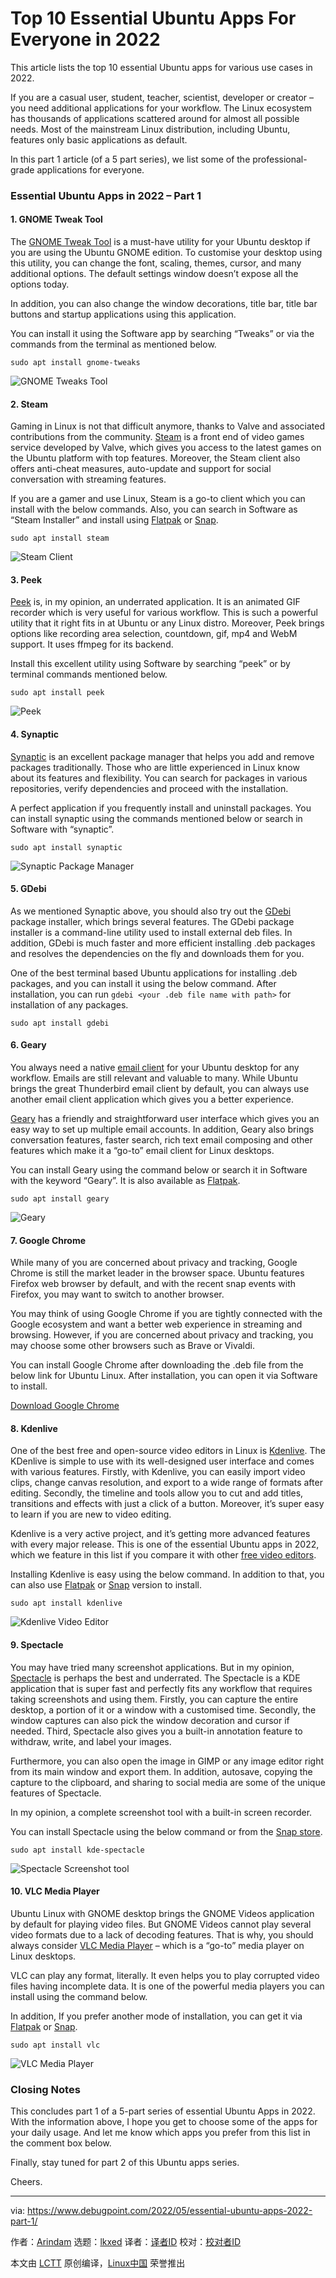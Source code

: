 [#]: subject: "Top 10 Essential Ubuntu Apps For Everyone in 2022"
[#]: via: "https://www.debugpoint.com/2022/05/essential-ubuntu-apps-2022-part-1/"
[#]: author: "Arindam https://www.debugpoint.com/author/admin1/"
[#]: collector: "lkxed"
[#]: translator: " "
[#]: reviewer: " "
[#]: publisher: " "
[#]: url: " "

Top 10 Essential Ubuntu Apps For Everyone in 2022
======
This article lists the top 10 essential Ubuntu apps for various use cases in 2022.

If you are a casual user, student, teacher, scientist, developer or creator – you need additional applications for your workflow. The Linux ecosystem has thousands of applications scattered around for almost all possible needs. Most of the mainstream Linux distribution, including Ubuntu, features only basic applications as default.

In this part 1 article (of a 5 part series), we list some of the professional-grade applications for everyone.

### Essential Ubuntu Apps in 2022 – Part 1

#### 1. GNOME Tweak Tool

The [GNOME Tweak Tool][1] is a must-have utility for your Ubuntu desktop if you are using the Ubuntu GNOME edition. To customise your desktop using this utility, you can change the font, scaling, themes, cursor, and many additional options. The default settings window doesn’t expose all the options today.

In addition, you can also change the window decorations, title bar, title bar buttons and startup applications using this application.

You can install it using the Software app by searching “Tweaks” or via the commands from the terminal as mentioned below.

```
sudo apt install gnome-tweaks
```

![GNOME Tweaks Tool][2]

#### 2. Steam

Gaming in Linux is not that difficult anymore, thanks to Valve and associated contributions from the community. [Steam][3] is a front end of video games service developed by Valve, which gives you access to the latest games on the Ubuntu platform with top features. Moreover, the Steam client also offers anti-cheat measures, auto-update and support for social conversation with streaming features.

If you are a gamer and use Linux, Steam is a go-to client which you can install with the below commands. Also, you can search in Software as “Steam Installer” and install using [Flatpak][4] or [Snap][5].

```
sudo apt install steam
```

![Steam Client][6]

#### 3. Peek

[Peek][7] is, in my opinion, an underrated application. It is an animated GIF recorder which is very useful for various workflow. This is such a powerful utility that it right fits in at Ubuntu or any Linux distro. Moreover, Peek brings options like recording area selection, countdown, gif, mp4 and WebM support. It uses ffmpeg for its backend.

Install this excellent utility using Software by searching “peek” or by terminal commands mentioned below.

```
sudo apt install peek
```

![Peek][8]

#### 4. Synaptic

[Synaptic][9] is an excellent package manager that helps you add and remove packages traditionally. Those who are little experienced in Linux know about its features and flexibility. You can search for packages in various repositories, verify dependencies and proceed with the installation.

A perfect application if you frequently install and uninstall packages. You can install synaptic using the commands mentioned below or search in Software with “synaptic”.

```
sudo apt install synaptic
```

![Synaptic Package Manager][10]

#### 5. GDebi

As we mentioned Synaptic above, you should also try out the [GDebi][11] package installer, which brings several features. The GDebi package installer is a command-line utility used to install external deb files. In addition, GDebi is much faster and more efficient installing .deb packages and resolves the dependencies on the fly and downloads them for you.

One of the best terminal based Ubuntu applications for installing .deb packages, and you can install it using the below command. After installation, you can run `gdebi <your .deb file name with path>` for installation of any packages.

```
sudo apt install gdebi
```

#### 6. Geary

You always need a native [email client][12] for your Ubuntu desktop for any workflow. Emails are still relevant and valuable to many. While Ubuntu brings the great Thunderbird email client by default, you can always use another email client application which gives you a better experience.

[Geary][13] has a friendly and straightforward user interface which gives you an easy way to set up multiple email accounts. In addition, Geary also brings conversation features, faster search, rich text email composing and other features which make it a “go-to” email client for Linux desktops.

You can install Geary using the command below or search it in Software with the keyword “Geary”. It is also available as [Flatpak][14].

```
sudo apt install geary
```

![Geary][15]

#### 7. Google Chrome

While many of you are concerned about privacy and tracking, Google Chrome is still the market leader in the browser space. Ubuntu features Firefox web browser by default, and with the recent snap events with Firefox, you may want to switch to another browser.

You may think of using Google Chrome if you are tightly connected with the Google ecosystem and want a better web experience in streaming and browsing. However, if you are concerned about privacy and tracking, you may choose some other browsers such as Brave or Vivaldi.

You can install Google Chrome after downloading the .deb file from the below link for Ubuntu Linux. After installation, you can open it via Software to install.

[Download Google Chrome][16]

#### 8. Kdenlive

One of the best free and open-source video editors in Linux is [Kdenlive][17]. The KDenlive is simple to use with its well-designed user interface and comes with various features. Firstly, with Kdenlive, you can easily import video clips, change canvas resolution, and export to a wide range of formats after editing. Secondly, the timeline and tools allow you to cut and add titles, transitions and effects with just a click of a button. Moreover, it’s super easy to learn if you are new to video editing.

Kdenlive is a very active project, and it’s getting more advanced features with every major release. This is one of the essential Ubuntu apps in 2022, which we feature in this list if you compare it with other [free video editors][18].

Installing Kdenlive is easy using the below command. In addition to that, you can also use [Flatpak][19] or [Snap][20] version to install.

```
sudo apt install kdenlive
```

![Kdenlive Video Editor][21]

#### 9. Spectacle

You may have tried many screenshot applications. But in my opinion, [Spectacle][22] is perhaps the best and underrated. The Spectacle is a KDE application that is super fast and perfectly fits any workflow that requires taking screenshots and using them. Firstly, you can capture the entire desktop, a portion of it or a window with a customised time. Secondly, the window captures can also pick the window decoration and cursor if needed. Third, Spectacle also gives you a built-in annotation feature to withdraw, write, and label your images.

Furthermore, you can also open the image in GIMP or any image editor right from its main window and export them. In addition, autosave, copying the capture to the clipboard, and sharing to social media are some of the unique features of Spectacle.

In my opinion, a complete screenshot tool with a built-in screen recorder.

You can install Spectacle using the below command or from the [Snap store][23].

```
sudo apt install kde-spectacle
```

![Spectacle Screenshot tool][24]

#### 10. VLC Media Player

Ubuntu Linux with GNOME desktop brings the GNOME Videos application by default for playing video files. But GNOME Videos cannot play several video formats due to a lack of decoding features. That is why, you should always consider [VLC Media Player][25] – which is a “go-to” media player on Linux desktops.

VLC can play any format, literally. It even helps you to play corrupted video files having incomplete data. It is one of the powerful media players you can install using the command below.

In addition, If you prefer another mode of installation, you can get it via [Flatpak][26] or [Snap][27].

```
sudo apt install vlc
```

![VLC Media Player][28]

### Closing Notes

This concludes part 1 of a 5-part series of essential Ubuntu Apps in 2022. With the information above, I hope you get to choose some of the apps for your daily usage. And let me know which apps you prefer from this list in the comment box below.

Finally, stay tuned for part 2 of this Ubuntu apps series.

Cheers.

--------------------------------------------------------------------------------

via: https://www.debugpoint.com/2022/05/essential-ubuntu-apps-2022-part-1/

作者：[Arindam][a]
选题：[lkxed][b]
译者：[译者ID](https://github.com/译者ID)
校对：[校对者ID](https://github.com/校对者ID)

本文由 [LCTT](https://github.com/LCTT/TranslateProject) 原创编译，[Linux中国](https://linux.cn/) 荣誉推出

[a]: https://www.debugpoint.com/author/admin1/
[b]: https://github.com/lkxed
[1]: https://gitlab.gnome.org/GNOME/gnome-tweaks
[2]: https://www.debugpoint.com/wp-content/uploads/2022/05/GNOME-Tweaks-Tool.jpg
[3]: https://store.steampowered.com/
[4]: https://flathub.org/apps/details/com.valvesoftware.Steam
[5]: https://snapcraft.io/steam
[6]: https://www.debugpoint.com/wp-content/uploads/2022/05/Steam-Client.jpg
[7]: https://github.com/phw/peek
[8]: https://www.debugpoint.com/wp-content/uploads/2022/05/Peek-in-action2.jpg
[9]: https://www.nongnu.org/synaptic/
[10]: https://www.debugpoint.com/wp-content/uploads/2022/05/Synaptic-Package-Manager.jpg
[11]: https://launchpad.net/gdebi
[12]: https://www.debugpoint.com/2019/06/best-email-client-linux-windows/
[13]: https://wiki.gnome.org/Apps/Geary
[14]: https://flathub.org/apps/details/org.gnome.Geary
[15]: https://www.debugpoint.com/wp-content/uploads/2019/06/Geary.png
[16]: https://www.google.com/chrome
[17]: https://kdenlive.org/
[18]: https://www.debugpoint.com/2019/09/best-free-video-editors-linux-ubuntu/
[19]: https://flathub.org/apps/details/org.kde.kdenlive
[20]: https://snapcraft.io/kdenlive
[21]: https://www.debugpoint.com/wp-content/uploads/2021/01/Kdenlive-Video-Editor.jpg
[22]: https://apps.kde.org/spectacle/
[23]: https://snapcraft.io/spectacle
[24]: https://www.debugpoint.com/wp-content/uploads/2022/05/Spectacle-Screenshot-tool.jpg
[25]: https://www.videolan.org/vlc
[26]: https://flathub.org/apps/details/org.videolan.VLC
[27]: https://snapcraft.io/vlc
[28]: https://www.debugpoint.com/wp-content/uploads/2022/05/VLC-Media-Player.jpg
